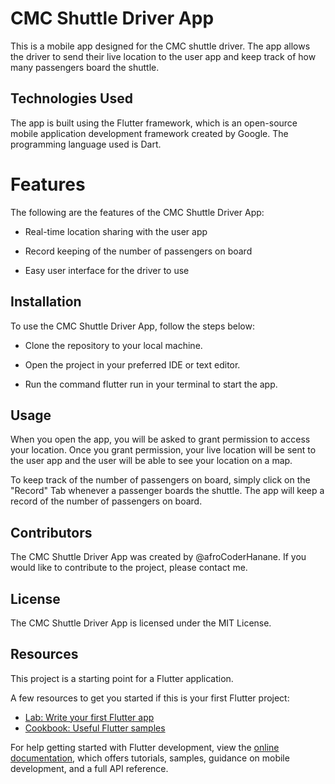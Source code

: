 # CMC Shuttle Driver App
This is a mobile app designed for the CMC shuttle driver. The app allows the driver to send their live location to the user app and keep track of how many passengers board the shuttle.

## Technologies Used
The app is built using the Flutter framework, which is an open-source mobile application development framework created by Google. The programming language used is Dart.

# Features

The following are the features of the CMC Shuttle Driver App:

* Real-time location sharing with the user app

* Record keeping of the number of passengers on board

* Easy user interface for the driver to use

## Installation

To use the CMC Shuttle Driver App, follow the steps below:

* Clone the repository to your local machine.

* Open the project in your preferred IDE or text editor.

* Run the command flutter run in your terminal to start the app.

## Usage
When you open the app, you will be asked to grant permission to access your location. Once you grant permission, your live location will be sent to the user app and the user will be able to see your location on a map.

To keep track of the number of passengers on board, simply click on the "Record" Tab whenever a passenger boards the shuttle. The app will keep a record of the number of passengers on board.

## Contributors
The CMC Shuttle Driver App was created by @afroCoderHanane. If you would like to contribute to the project, please contact me.

## License

The CMC Shuttle Driver App is licensed under the MIT License.

## Resources 
This project is a starting point for a Flutter application.

A few resources to get you started if this is your first Flutter project:

- [Lab: Write your first Flutter app](https://docs.flutter.dev/get-started/codelab)
- [Cookbook: Useful Flutter samples](https://docs.flutter.dev/cookbook)

For help getting started with Flutter development, view the
[online documentation](https://docs.flutter.dev/), which offers tutorials,
samples, guidance on mobile development, and a full API reference.
